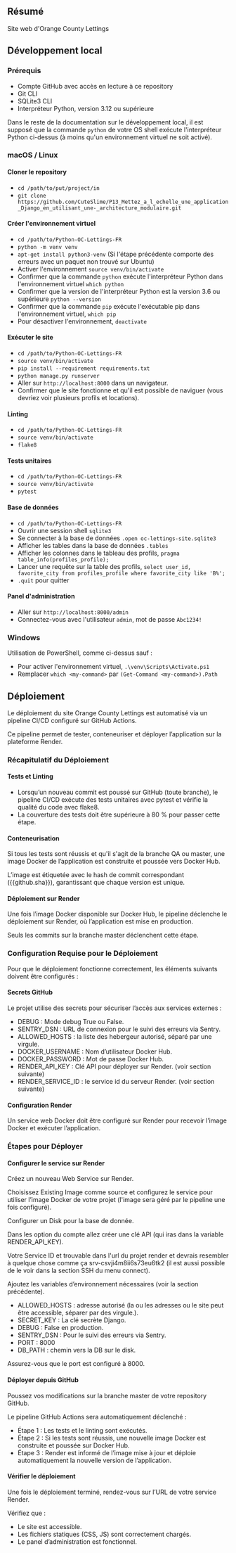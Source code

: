 ## Résumé

Site web d'Orange County Lettings

## Développement local

### Prérequis

- Compte GitHub avec accès en lecture à ce repository
- Git CLI
- SQLite3 CLI
- Interpréteur Python, version 3.12 ou supérieure

Dans le reste de la documentation sur le développement local, il est supposé que la commande `python` de votre OS shell exécute l'interpréteur Python ci-dessus (à moins qu'un environnement virtuel ne soit activé).

### macOS / Linux

#### Cloner le repository

- `cd /path/to/put/project/in`
- `git clone https://github.com/CuteSlime/P13_Mettez_a_l_echelle_une_application_Django_en_utilisant_une-_architecture_modulaire.git`

#### Créer l'environnement virtuel

- `cd /path/to/Python-OC-Lettings-FR`
- `python -m venv venv`
- `apt-get install python3-venv` (Si l'étape précédente comporte des erreurs avec un paquet non trouvé sur Ubuntu)
- Activer l'environnement `source venv/bin/activate`
- Confirmer que la commande `python` exécute l'interpréteur Python dans l'environnement virtuel
`which python`
- Confirmer que la version de l'interpréteur Python est la version 3.6 ou supérieure `python --version`
- Confirmer que la commande `pip` exécute l'exécutable pip dans l'environnement virtuel, `which pip`
- Pour désactiver l'environnement, `deactivate`

#### Exécuter le site

- `cd /path/to/Python-OC-Lettings-FR`
- `source venv/bin/activate`
- `pip install --requirement requirements.txt`
- `python manage.py runserver`
- Aller sur `http://localhost:8000` dans un navigateur.
- Confirmer que le site fonctionne et qu'il est possible de naviguer (vous devriez voir plusieurs profils et locations).

#### Linting

- `cd /path/to/Python-OC-Lettings-FR`
- `source venv/bin/activate`
- `flake8`

#### Tests unitaires

- `cd /path/to/Python-OC-Lettings-FR`
- `source venv/bin/activate`
- `pytest`

#### Base de données

- `cd /path/to/Python-OC-Lettings-FR`
- Ouvrir une session shell `sqlite3`
- Se connecter à la base de données `.open oc-lettings-site.sqlite3`
- Afficher les tables dans la base de données `.tables`
- Afficher les colonnes dans le tableau des profils, `pragma table_info(profiles_profile);`
- Lancer une requête sur la table des profils, `select user_id, favorite_city from
  profiles_profile where favorite_city like 'B%';`
- `.quit` pour quitter

#### Panel d'administration

- Aller sur `http://localhost:8000/admin`
- Connectez-vous avec l'utilisateur `admin`, mot de passe `Abc1234!`

### Windows

Utilisation de PowerShell, comme ci-dessus sauf :

- Pour activer l'environnement virtuel, `.\venv\Scripts\Activate.ps1`
- Remplacer `which <my-command>` par `(Get-Command <my-command>).Path`

## Déploiement

Le déploiement du site Orange County Lettings est automatisé via un pipeline CI/CD configuré sur GitHub Actions.

Ce pipeline permet de tester, conteneuriser et déployer l’application sur la plateforme Render.

### Récapitulatif du Déploiement

#### Tests et Linting

- Lorsqu’un nouveau commit est poussé sur GitHub (toute branche), le pipeline CI/CD exécute des tests unitaires avec pytest et vérifie la qualité du code avec flake8.
- La couverture des tests doit être supérieure à 80 % pour passer cette étape.

#### Conteneurisation

Si tous les tests sont réussis et qu'il s'agit de la branche QA ou master, une image Docker de l’application est construite et poussée vers Docker Hub.

L’image est étiquetée avec le hash de commit correspondant ({{github.sha}}), garantissant que chaque version est unique.

#### Déploiement sur Render

Une fois l’image Docker disponible sur Docker Hub, le pipeline déclenche le déploiement sur Render, où l’application est mise en production.

Seuls les commits sur la branche master déclenchent cette étape.

### Configuration Requise pour le Déploiement

Pour que le déploiement fonctionne correctement, les éléments suivants doivent être configurés :

#### Secrets GitHub

Le projet utilise des secrets pour sécuriser l’accès aux services externes :

- DEBUG : Mode debug True ou False.
- SENTRY_DSN : URL de connexion pour le suivi des erreurs via Sentry.
- ALLOWED_HOSTS : la liste des hebergeur autorisé, séparé par une virgule.
- DOCKER_USERNAME : Nom d’utilisateur Docker Hub.
- DOCKER_PASSWORD : Mot de passe Docker Hub.
- RENDER_API_KEY : Clé API pour déployer sur Render. (voir section suivante)
- RENDER_SERVICE_ID : le service id du serveur Render. (voir section suivante)

#### Configuration Render

Un service web Docker doit être configuré sur Render pour recevoir l’image Docker et exécuter l’application.

### Étapes pour Déployer

#### Configurer le service sur Render

Créez un nouveau Web Service sur Render.

Choisissez Existing Image comme source et configurez le service pour utiliser l’image Docker de votre projet (l'image sera géré par le pipeline une fois configuré).

Configurer un Disk pour la base de donnée.

Dans les option du compte allez créer une clé API (qui iras dans la variable RENDER_API_KEY).

Votre Service ID et trouvable dans l'url du projet render et devrais resembler à quelque chose comme ça srv-csvji4m8ii6s73eu6tk2 (il est aussi possible de le voir dans la section SSH du menu connect).

Ajoutez les variables d’environnement nécessaires (voir la section précédente).

- ALLOWED_HOSTS : adresse autorisé (la ou les adresses ou le site peut être accessible, séparer par des virgule.).
- SECRET_KEY : La clé secrète Django.
- DEBUG : False en production.
- SENTRY_DSN : Pour le suivi des erreurs via Sentry.
- PORT : 8000
- DB_PATH : chemin vers la DB sur le disk.
  
Assurez-vous que le port est configuré à 8000.

#### Déployer depuis GitHub

Poussez vos modifications sur la branche master de votre repository GitHub.

Le pipeline GitHub Actions sera automatiquement déclenché :

- Étape 1 : Les tests et le linting sont exécutés.
- Étape 2 : Si les tests sont réussis, une nouvelle image Docker est construite et poussée sur Docker Hub.
- Étape 3 : Render est informé de l’image mise à jour et déploie automatiquement la nouvelle version de l’application.

#### Vérifier le déploiement

Une fois le déploiement terminé, rendez-vous sur l’URL de votre service Render.

Vérifiez que :

- Le site est accessible.
- Les fichiers statiques (CSS, JS) sont correctement chargés.
- Le panel d’administration est fonctionnel.
